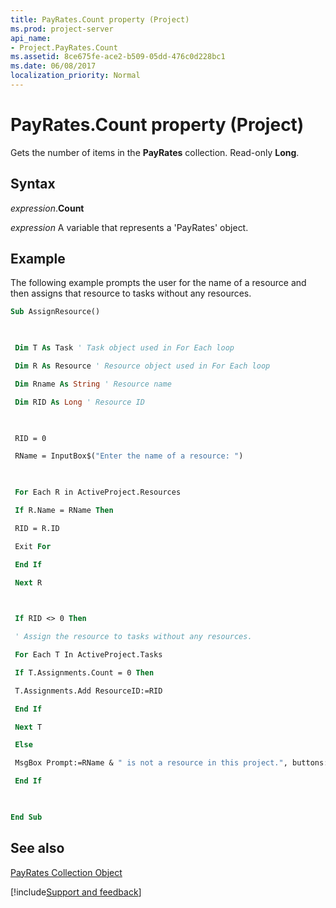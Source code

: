 ```yaml
---
title: PayRates.Count property (Project)
ms.prod: project-server
api_name:
- Project.PayRates.Count
ms.assetid: 8ce675fe-ace2-b509-05dd-476c0d228bc1
ms.date: 06/08/2017
localization_priority: Normal
---
```



# PayRates.Count property (Project)

Gets the number of items in the  **PayRates** collection. Read-only **Long**.


## Syntax

_expression_.**Count**

_expression_ A variable that represents a 'PayRates' object.


## Example

The following example prompts the user for the name of a resource and then assigns that resource to tasks without any resources.


```vb
Sub AssignResource() 

 

 Dim T As Task ' Task object used in For Each loop 

 Dim R As Resource ' Resource object used in For Each loop 

 Dim Rname As String ' Resource name 

 Dim RID As Long ' Resource ID 

 

 RID = 0 

 RName = InputBox$("Enter the name of a resource: ") 

 

 For Each R in ActiveProject.Resources 

 If R.Name = RName Then 

 RID = R.ID 

 Exit For 

 End If 

 Next R 

 

 If RID <> 0 Then 

 ' Assign the resource to tasks without any resources. 

 For Each T In ActiveProject.Tasks 

 If T.Assignments.Count = 0 Then 

 T.Assignments.Add ResourceID:=RID 

 End If 

 Next T 

 Else 

 MsgBox Prompt:=RName & " is not a resource in this project.", buttons:=vbExclamation 

 End If 

 

End Sub
```


## See also


[PayRates Collection Object](Project.payrates.md)

[!include[Support and feedback](~/includes/feedback-boilerplate.md)]